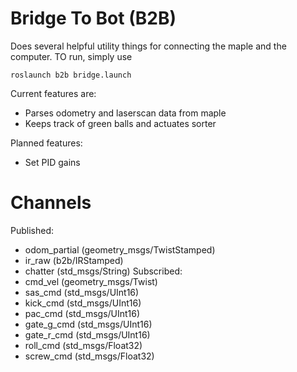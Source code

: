 Bridge To Bot (B2B)
===================

Does several helpful utility things for connecting the maple and the computer. TO run, simply use

    roslaunch b2b bridge.launch

Current features are:

* Parses odometry and laserscan data from maple
* Keeps track of green balls and actuates sorter

Planned features:

* Set PID gains

# Channels

Published:
* odom_partial (geometry_msgs/TwistStamped)
* ir_raw (b2b/IRStamped)
* chatter (std_msgs/String)
Subscribed:
* cmd_vel (geometry_msgs/Twist)
* sas_cmd (std_msgs/UInt16)
* kick_cmd (std_msgs/UInt16)
* pac_cmd (std_msgs/UInt16)
* gate_g_cmd (std_msgs/UInt16)
* gate_r_cmd (std_msgs/UInt16)
* roll_cmd (std_msgs/Float32)
* screw_cmd (std_msgs/Float32)
